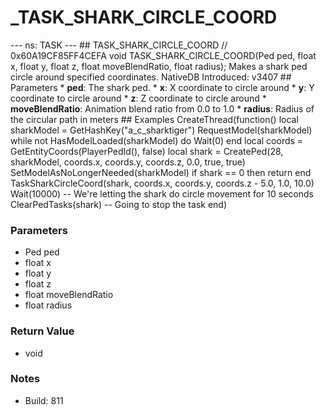 # _TASK_SHARK_CIRCLE_COORD

--- ns: TASK --- ## TASK_SHARK_CIRCLE_COORD  // 0x60A19CF85FF4CEFA void TASK_SHARK_CIRCLE_COORD(Ped ped, float x, float y, float z, float moveBlendRatio, float radius);  Makes a shark ped circle around specified coordinates.  NativeDB Introduced: v3407  ## Parameters * **ped**: The shark ped. * **x**: X coordinate to circle around * **y**: Y coordinate to circle around * **z**: Z coordinate to circle around * **moveBlendRatio**: Animation blend ratio from 0.0 to 1.0 * **radius**: Radius of the circular path in meters  ## Examples CreateThread(function() local sharkModel = GetHashKey("a_c_sharktiger") RequestModel(sharkModel)  while not HasModelLoaded(sharkModel) do Wait(0) end  local coords = GetEntityCoords(PlayerPedId(), false) local shark = CreatePed(28, sharkModel, coords.x, coords.y, coords.z, 0.0, true, true)  SetModelAsNoLongerNeeded(sharkModel)  if shark == 0 then return end  TaskSharkCircleCoord(shark, coords.x, coords.y, coords.z - 5.0, 1.0, 10.0)  Wait(10000) -- We're letting the shark do circle movement for 10 seconds ClearPedTasks(shark) -- Going to stop the task end)

### Parameters
* Ped ped
* float x
* float y
* float z
* float moveBlendRatio
* float radius

### Return Value
* void

### Notes
* Build: 811

